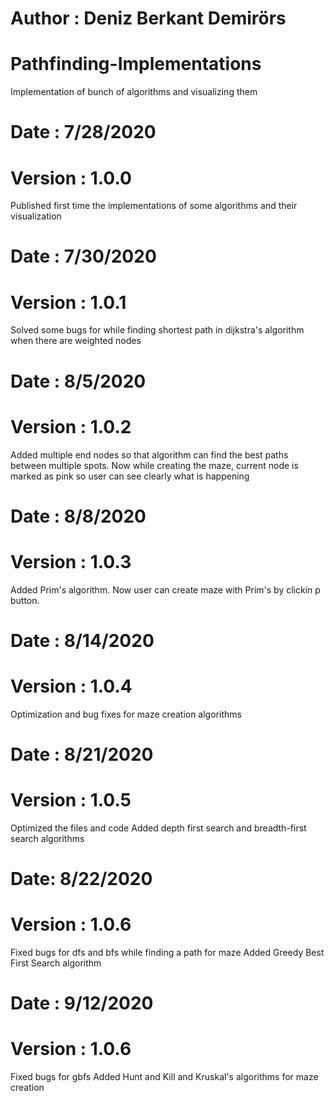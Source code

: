 # Author : Deniz Berkant Demirörs

# Pathfinding-Implementations
Implementation of bunch of algorithms and visualizing them

# Date : 7/28/2020
# Version : 1.0.0
Published first time the implementations of some algorithms and their visualization

# Date : 7/30/2020
# Version : 1.0.1
Solved some bugs for while finding shortest path in dijkstra's algorithm when there are weighted nodes

# Date : 8/5/2020
# Version : 1.0.2
Added multiple end nodes so that algorithm can find the best paths between multiple spots.
Now while creating the maze, current node is marked as pink so user can see clearly what is happening

# Date : 8/8/2020
# Version : 1.0.3
Added Prim's algorithm. 
Now user can create maze with Prim's by clickin p button.

# Date : 8/14/2020
# Version : 1.0.4
Optimization and bug fixes for maze creation algorithms

# Date : 8/21/2020
# Version : 1.0.5
Optimized the files and code
Added depth first search and breadth-first search algorithms

# Date: 8/22/2020
# Version : 1.0.6
Fixed bugs for dfs and bfs while finding a path for maze
Added Greedy Best First Search algorithm

# Date : 9/12/2020
# Version : 1.0.6
Fixed bugs for gbfs
Added Hunt and Kill and Kruskal's algorithms for maze creation
